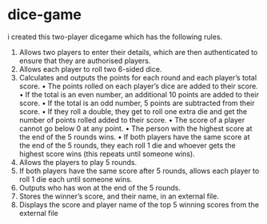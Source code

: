 # dice-game
i created this two-player dicegame which has the following rules.
1. Allows two players to enter their details, which are then authenticated to ensure that they are authorised players.
2. Allows each player to roll two 6-sided dice.
3. Calculates and outputs the points for each round and each player’s total score.
  • The points rolled on each player’s dice are added to their score.
  • If the total is an even number, an additional 10 points are added to their score.
  • If the total is an odd number, 5 points are subtracted from their score.
  • If they roll a double, they get to roll one extra die and get the number of points rolled added to their score.
  • The score of a player cannot go below 0 at any point.
  • The person with the highest score at the end of the 5 rounds wins.
  • If both players have the same score at the end of the 5 rounds, they each roll 1 die and whoever gets the highest score wins (this repeats until someone wins).
4. Allows the players to play 5 rounds.
5. If both players have the same score after 5 rounds, allows each player to roll 1 die each until someone wins.
6. Outputs who has won at the end of the 5 rounds.
7. Stores the winner’s score, and their name, in an external file.
8. Displays the score and player name of the top 5 winning scores from the external file
